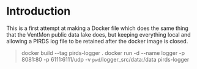 # Introduction

This is a first attempt at making a Docker file which does the
same thing that the VentMon public data lake does, but
keeping everything local and allowing a PIRDS log file to
be retained after the docker image is closed.

>  docker build --tag pirds-logger .
>  docker run -d --name logger -p 8081:80 -p 6111:6111/udp  -v `pwd`/logger_src/data:/data   pirds-logger
